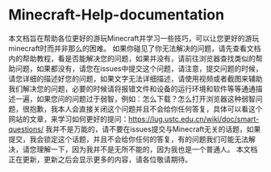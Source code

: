 # Minecraft-Help-documentation
本文档旨在帮助各位更好的游玩Minecraft并学习一些技巧，可以让您更好的游玩minecraft时而并非那么的困难。
如果你碰见了你无法解决的问题，请先查看文档内的帮助教程，看是否能解决您的问题，如果并没有，请前往浏览器查找类似的帮助问题，如果都没有，请您在issues中提交这个问题，请注意，提交问题的时候，请您详细的描述好您的问题，如果文字无法详细描述，请使用视频或者截图来辅助我们解决您的问题，必要的时候请将报错文件和设备的运行环境和软件等等通通描述一遍，如果您问的问题过于弱智，例如：怎么下载？怎么打开浏览器这种弱智问题，很抱歉，我本人会直接关闭这个问题并且不会给你任何答复，具体可以看这个网站的文章，来学习如何更好的提问：https://lug.ustc.edu.cn/wiki/doc/smart-questions/
我并不是万能的，请不要在issues提交与Minecraft无关的话题，如果提交，我会锁定这个话题，并且不会给你任何的答复，有的问题我们可能无法解决，请您理解一下，因为我并不是无所不能的，因为我也是一个普通人。
本文档正在更新，更新之后会显示更多的内容，请各位敬请期待。
